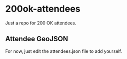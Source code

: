 200ok-attendees
===============

Just a repo for 200 OK attendees.

Attendee GeoJSON
----------------

For now, just edit the attendees.json file to add yourself.
